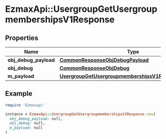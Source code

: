 # EzmaxApi::UsergroupGetUsergroupmembershipsV1Response

## Properties

| Name | Type | Description | Notes |
| ---- | ---- | ----------- | ----- |
| **obj_debug_payload** | [**CommonResponseObjDebugPayload**](CommonResponseObjDebugPayload.md) |  |  |
| **obj_debug** | [**CommonResponseObjDebug**](CommonResponseObjDebug.md) |  | [optional] |
| **m_payload** | [**UsergroupGetUsergroupmembershipsV1ResponseMPayload**](UsergroupGetUsergroupmembershipsV1ResponseMPayload.md) |  |  |

## Example

```ruby
require 'Ezmaxapi'

instance = EzmaxApi::UsergroupGetUsergroupmembershipsV1Response.new(
  obj_debug_payload: null,
  obj_debug: null,
  m_payload: null
)
```


